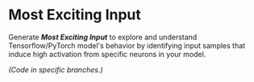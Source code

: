 # Most Exciting Input
Generate ***Most Exciting Input*** to explore and understand Tensorflow/PyTorch model's behavior by identifying input samples that induce high activation from specific neurons in your model.

*(Code in specific branches.)*
